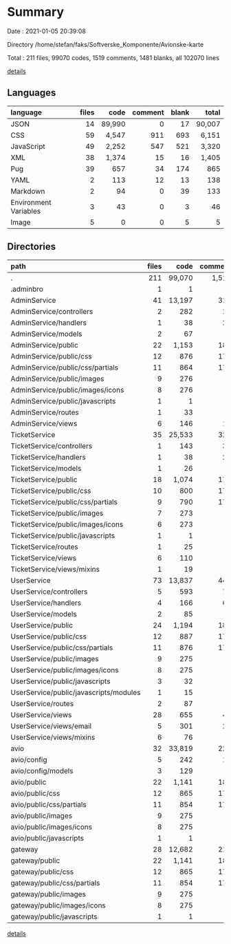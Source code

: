 # Summary

Date : 2021-01-05 20:39:08

Directory /home/stefan/faks/Softverske_Komponente/Avionske-karte

Total : 211 files,  99070 codes, 1519 comments, 1481 blanks, all 102070 lines

[details](details.md)

## Languages
| language | files | code | comment | blank | total |
| :--- | ---: | ---: | ---: | ---: | ---: |
| JSON | 14 | 89,990 | 0 | 17 | 90,007 |
| CSS | 59 | 4,547 | 911 | 693 | 6,151 |
| JavaScript | 49 | 2,252 | 547 | 521 | 3,320 |
| XML | 38 | 1,374 | 15 | 16 | 1,405 |
| Pug | 39 | 657 | 34 | 174 | 865 |
| YAML | 2 | 113 | 12 | 13 | 138 |
| Markdown | 2 | 94 | 0 | 39 | 133 |
| Environment Variables | 3 | 43 | 0 | 3 | 46 |
| Image | 5 | 0 | 0 | 5 | 5 |

## Directories
| path | files | code | comment | blank | total |
| :--- | ---: | ---: | ---: | ---: | ---: |
| . | 211 | 99,070 | 1,519 | 1,481 | 102,070 |
| .adminbro | 1 | 1 | 0 | 1 | 2 |
| AdminService | 41 | 13,197 | 316 | 327 | 13,840 |
| AdminService/controllers | 2 | 282 | 16 | 57 | 355 |
| AdminService/handlers | 1 | 38 | 29 | 8 | 75 |
| AdminService/models | 2 | 67 | 0 | 9 | 76 |
| AdminService/public | 22 | 1,153 | 180 | 141 | 1,474 |
| AdminService/public/css | 12 | 876 | 177 | 135 | 1,188 |
| AdminService/public/css/partials | 11 | 864 | 177 | 134 | 1,175 |
| AdminService/public/images | 9 | 276 | 3 | 5 | 284 |
| AdminService/public/images/icons | 8 | 276 | 3 | 4 | 283 |
| AdminService/public/javascripts | 1 | 1 | 0 | 1 | 2 |
| AdminService/routes | 1 | 33 | 4 | 18 | 55 |
| AdminService/views | 6 | 146 | 15 | 41 | 202 |
| TicketService | 35 | 25,533 | 320 | 279 | 26,132 |
| TicketService/controllers | 1 | 143 | 37 | 42 | 222 |
| TicketService/handlers | 1 | 38 | 29 | 8 | 75 |
| TicketService/models | 1 | 26 | 0 | 5 | 31 |
| TicketService/public | 18 | 1,074 | 179 | 131 | 1,384 |
| TicketService/public/css | 10 | 800 | 176 | 126 | 1,102 |
| TicketService/public/css/partials | 9 | 790 | 176 | 125 | 1,091 |
| TicketService/public/images | 7 | 273 | 3 | 4 | 280 |
| TicketService/public/images/icons | 6 | 273 | 3 | 3 | 279 |
| TicketService/public/javascripts | 1 | 1 | 0 | 1 | 2 |
| TicketService/routes | 1 | 25 | 0 | 15 | 40 |
| TicketService/views | 6 | 110 | 3 | 23 | 136 |
| TicketService/views/mixins | 1 | 19 | 0 | 7 | 26 |
| UserService | 73 | 13,837 | 449 | 542 | 14,828 |
| UserService/controllers | 5 | 593 | 78 | 93 | 764 |
| UserService/handlers | 4 | 166 | 69 | 32 | 267 |
| UserService/models | 2 | 85 | 1 | 11 | 97 |
| UserService/public | 24 | 1,194 | 182 | 156 | 1,532 |
| UserService/public/css | 12 | 887 | 177 | 134 | 1,198 |
| UserService/public/css/partials | 11 | 876 | 177 | 133 | 1,186 |
| UserService/public/images | 9 | 275 | 3 | 4 | 282 |
| UserService/public/images/icons | 8 | 275 | 3 | 3 | 281 |
| UserService/public/javascripts | 3 | 32 | 2 | 18 | 52 |
| UserService/public/javascripts/modules | 1 | 15 | 0 | 5 | 20 |
| UserService/routes | 2 | 87 | 3 | 21 | 111 |
| UserService/views | 28 | 655 | 43 | 140 | 838 |
| UserService/views/email | 5 | 301 | 29 | 41 | 371 |
| UserService/views/mixins | 6 | 76 | 0 | 7 | 83 |
| avio | 32 | 33,819 | 220 | 169 | 34,208 |
| avio/config | 5 | 242 | 12 | 16 | 270 |
| avio/config/models | 3 | 129 | 0 | 3 | 132 |
| avio/public | 22 | 1,141 | 180 | 139 | 1,460 |
| avio/public/css | 12 | 865 | 177 | 134 | 1,176 |
| avio/public/css/partials | 11 | 854 | 177 | 133 | 1,164 |
| avio/public/images | 9 | 275 | 3 | 4 | 282 |
| avio/public/images/icons | 8 | 275 | 3 | 3 | 281 |
| avio/public/javascripts | 1 | 1 | 0 | 1 | 2 |
| gateway | 28 | 12,682 | 214 | 162 | 13,058 |
| gateway/public | 22 | 1,141 | 180 | 139 | 1,460 |
| gateway/public/css | 12 | 865 | 177 | 134 | 1,176 |
| gateway/public/css/partials | 11 | 854 | 177 | 133 | 1,164 |
| gateway/public/images | 9 | 275 | 3 | 4 | 282 |
| gateway/public/images/icons | 8 | 275 | 3 | 3 | 281 |
| gateway/public/javascripts | 1 | 1 | 0 | 1 | 2 |

[details](details.md)